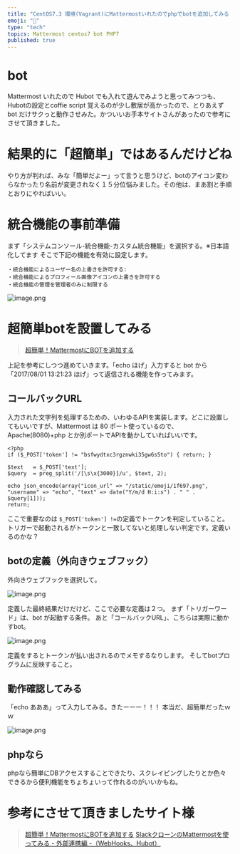 ```yaml
---
title: "CentOS7.3 環境(Vagrant)にMattermostいれたのでphpでbotを追加してみる（WebHooks）その１"
emoji: "📝"
type: "tech"
topics: Mattermost centos7 bot PHP7
published: true
---
```


# bot
Mattermost いれたので Hubot でも入れて遊んでみようと思ってみつつも、Hubotの設定とcoffie script 覚えるのが少し敷居が高かったので、とりあえず bot だけサクっと動作させみた。かついいお手本サイトさんがあったので参考にさせて頂きました。

# 結果的に「超簡単」ではあるんだけどね
やり方が判れば、みな「簡単だよー」って言うと思うけど、botのアイコン変わらなかったり名前が変更されなく１５分位悩みました。その他は、まあ割と手順とおりにやればいい。

# 統合機能の事前準備
まず「システムコンソール-統合機能-カスタム統合機能」を選択する。※日本語化してます
そこで下記の機能を有効に設定します。

```text:
・統合機能によるユーザー名の上書きを許可する:
・統合機能によるプロフィール画像アイコンの上書きを許可する
・統合機能の管理を管理者のみに制限する
```

![image.png](https://qiita-image-store.s3.amazonaws.com/0/44540/d1c8c12d-de82-46db-0272-601a3e4c68c5.png)

# 超簡単botを設置してみる

> [超簡単！MattermostにBOTを追加する](https://vivibit.net/mattermost_bot/)

上記を参考にしつつ進めていきます。「echo ほげ」入力すると bot から「2017/08/01 13:21:23 ほげ」って返信される機能を作ってみます。

## コールバックURL
入力された文字列を処理するための、いわゆるAPIを実装します。どこに設置してもいいですが、Mattermost は 80 ポート使っているので、Apache(8080)+php とか別ポートでAPIを動かしていればいいです。

```php:echo.php
<?php
if ($_POST['token'] != "bsfwydtxc3rgznwki35gw6s5to") { return; }
 
$text   = $_POST['text'];
$query  = preg_split('/[\s\x{3000}]/u', $text, 2);
 
echo json_encode(array("icon_url" => "/static/emoji/1f697.png", "username" => "echo", "text" => date("Y/m/d H:i:s") . " " . $query[1]));
return;
```

ここで重要なのは ```$_POST['token'] !=```の定義でトークンを判定していること。トリガーで起動されるがトークンと一致してないと処理しない判定です。定義いるのかな？


## botの定義（外向きウェブフック）
外向きウェブフックを選択して。

![image.png](https://qiita-image-store.s3.amazonaws.com/0/44540/20c6d7a6-5ae9-7f3c-4c43-8dfc0ce5e495.png)

定義した最終結果だけだけど、ここで必要な定義は２つ。
まず「トリガーワード」は、bot が起動する条件。
あと「コールバックURL」、こちらは実際に動かすbot。

![image.png](https://qiita-image-store.s3.amazonaws.com/0/44540/c888d191-6b8e-cd56-5f5f-cbea5fc00cc1.png)

定義をするとトークンが払い出されるのでメモするなりします。
そしてbotプログラムに反映すること。

## 動作確認してみる
「echo あああ」って入力してみる。きたーーー！！！
本当だ、超簡単だったｗｗ

![image.png](https://qiita-image-store.s3.amazonaws.com/0/44540/d5762919-75fa-25bc-c5a0-d14447620257.png)

## phpなら
phpなら簡単にDBアクセスすることできたり、スクレイピングしたりとか色々できるから便利機能をちょちょいって作れるのがいいかもね。

# 参考にさせて頂きましたサイト様
> [超簡単！MattermostにBOTを追加する](https://vivibit.net/mattermost_bot/)
> [SlackクローンのMattermostを使ってみる - 外部連携編 -（WebHooks、Hubot）](http://qiita.com/terukizm/items/4524249dd7f1298fdc06)







